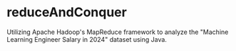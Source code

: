 # reduceAndConquer

Utilizing Apache Hadoop's MapReduce framework to analyze the "Machine Learning Engineer Salary in 2024" dataset using Java.

